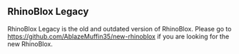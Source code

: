 ## RhinoBlox Legacy

RhinoBlox Legacy is the old and outdated version of RhinoBlox. Please go to https://github.com/AblazeMuffin35/new-rhinoblox if you are looking for the new RhinoBlox.
